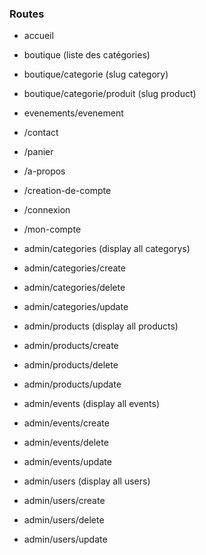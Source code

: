 ### Routes
* accueil
* boutique (liste des catégories)

* boutique/categorie (slug category)

<!--* boutique/entremets-->
<!--* boutique/tartes-->
<!--* boutique/pate-a-choux-->
<!--* boutique/petits-fours-->
<!--* boutique/macaron-->
<!--* boutique/confiserie-->
<!--* boutique/glaces-->
<!--* boutique/evenements-de-la-vie-->
* boutique/categorie/produit (slug product)

<!--* boutique/entremets/royal-->

* evenements/evenement

<!--* evenements/halloween-->
<!--* evenements/fete-des-peres-->
<!--* evenements/fete-des-meres-->
<!--* evenements/noel-->
<!--* evenements/paques-->
<!--* evenements/st-valentin-->
<!--* evenements/epiphanie-->

* /contact
* /panier
* /a-propos
* /creation-de-compte
* /connexion
* /mon-compte

* admin/categories (display all categorys)
* admin/categories/create
* admin/categories/delete
* admin/categories/update
* admin/products (display all products)
* admin/products/create
* admin/products/delete
* admin/products/update
* admin/events (display all events)
* admin/events/create
* admin/events/delete
* admin/events/update
* admin/users (display all users)
* admin/users/create
* admin/users/delete
* admin/users/update

